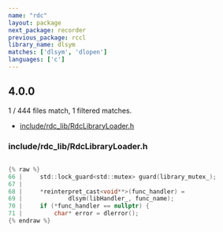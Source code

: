```yaml
---
name: "rdc"
layout: package
next_package: recorder
previous_package: rccl
library_name: dlsym
matches: ['dlsym', 'dlopen']
languages: ['c']
---
```

## 4.0.0
1 / 444 files match, 1 filtered matches.

 - [include/rdc_lib/RdcLibraryLoader.h](#includerdc_librdclibraryloaderh)

### include/rdc_lib/RdcLibraryLoader.h

```c

{% raw %}
66 |     std::lock_guard<std::mutex> guard(library_mutex_);
67 | 
68 |     *reinterpret_cast<void**>(func_handler) =
69 |             dlsym(libHandler_, func_name);
70 |     if (*func_handler == nullptr) {
71 |         char* error = dlerror();
{% endraw %}

```